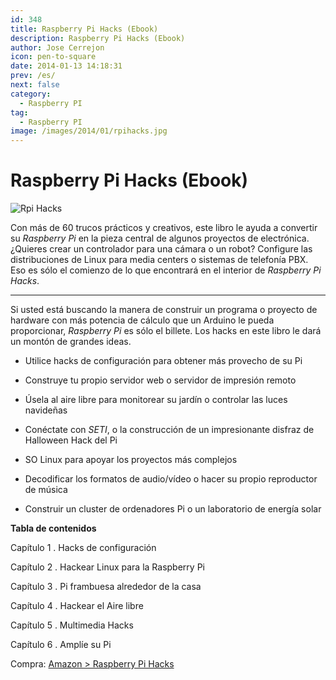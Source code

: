 ```yaml
---
id: 348
title: Raspberry Pi Hacks (Ebook)
description: Raspberry Pi Hacks (Ebook)
author: Jose Cerrejon
icon: pen-to-square
date: 2014-01-13 14:18:31
prev: /es/
next: false
category:
  - Raspberry PI
tag:
  - Raspberry PI
image: /images/2014/01/rpihacks.jpg
---
```


# Raspberry Pi Hacks (Ebook)

![Rpi Hacks](/images/2014/01/rpihacks.jpg)

Con más de 60 trucos prácticos y creativos, este libro le ayuda a convertir su *Raspberry Pi* en la pieza central de algunos proyectos de electrónica. ¿Quieres crear un controlador para una cámara o un robot? Configure las distribuciones de Linux para media centers o sistemas de telefonía PBX. Eso es sólo el comienzo de lo que encontrará en el interior de *Raspberry Pi Hacks*.

- - -
Si usted está buscando la manera de construir un programa o proyecto de hardware con más potencia de cálculo que un Arduino le pueda proporcionar, *Raspberry Pi* es sólo el billete. Los hacks en este libro le dará un montón de grandes ideas.

* Utilice hacks de configuración para obtener más provecho de su Pi

* Construye tu propio servidor web o servidor de impresión remoto

* Úsela al aire libre para monitorear su jardín o controlar las luces navideñas

* Conéctate con *SETI*, o la construcción de un impresionante disfraz de Halloween Hack del Pi

* SO Linux para apoyar los proyectos más complejos

* Decodificar los formatos de audio/vídeo o hacer su propio reproductor de música 

* Construir un cluster de ordenadores Pi o un laboratorio de energía solar

**Tabla de contenidos**

Capítulo 1 . Hacks de configuración

Capítulo 2 . Hackear Linux para la Raspberry Pi

Capítulo 3 . Pi frambuesa alrededor de la casa

Capítulo 4 . Hackear el Aire libre

Capítulo 5 . Multimedia Hacks

Capítulo 6 . Amplíe su Pi

Compra: [Amazon > Raspberry Pi Hacks](http://www.amazon.com/Raspberry-Pi-Hacks-Inexpensive-Computer/dp/1449362346)
